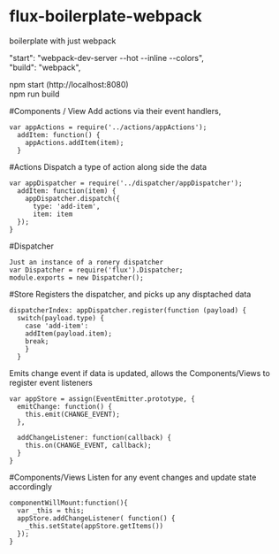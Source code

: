 # flux-boilerplate-webpack
boilerplate with just webpack

"start": "webpack-dev-server --hot --inline --colors", <br/>
"build": "webpack",

npm start (http://localhost:8080)<br/>
npm run build


#Components / View
Add actions via their event handlers,
```
var appActions = require('../actions/appActions');
  addItem: function() {
    appActions.addItem(item);
  }
```
  
#Actions
Dispatch a type of action along side the data
```
var appDispatcher = require('../dispatcher/appDispatcher');
  addItem: function(item) {
    appDispatcher.dispatch({
      type: 'add-item',
      item: item
  });
}
```

#Dispatcher
```
Just an instance of a ronery dispatcher 
var Dispatcher = require('flux').Dispatcher;
module.exports = new Dispatcher();
```

#Store
Registers the dispatcher, and picks up any disptached data
```
dispatcherIndex: appDispatcher.register(function (payload) {
  switch(payload.type) {
    case 'add-item':
    addItem(payload.item);
    break;
    }
  }
```   
  Emits change event if data is updated, allows the Components/Views to register event listeners
```  
var appStore = assign(EventEmitter.prototype, {
  emitChange: function() {
    this.emit(CHANGE_EVENT);
  },

  addChangeListener: function(callback) {
    this.on(CHANGE_EVENT, callback);
  }
}
```

#Components/Views
Listen for any event changes and update state accordingly
```
componentWillMount:function(){
  var _this = this;
  appStore.addChangeListener( function() {
    _this.setState(appStore.getItems())
  });
}
```
